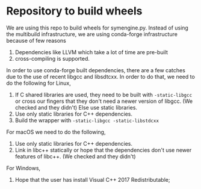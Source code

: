 Repository to build wheels
==========================

We are using this repo to build wheels for symengine.py. Instead of using
the multibuild infrastructure, we are using conda-forge infrastructure
because of few reasons

  1. Dependencies like LLVM which take a lot of time are pre-built
  2. cross-compiling is supported.

In order to use conda-forge built dependencies, there are a few catches
due to the use of recent libgcc and libsdtcxx. In order to do that, we
need to do the following for Linux,

  1. If C shared libraries are used, they need to be built with 
     `-static-libgcc` or cross our fingers that they don't need
     a newer version of libgcc. (We checked and they didn't)
     Else use static libraries.
  2. Use only static libraries for C++ dependencies.
  3. Build the wrapper with `-static-libgcc -static-libstdcxx`

For macOS we need to do the following,

  1. Use only static libraries for C++ dependencies.
  2. Link in libc++ statically or hope that the dependencies don't
     use newer features of libc++. (We checked and they didn't)

For Windows,

  1. Hope that the user has install Visual C++ 2017 Redistributable;
